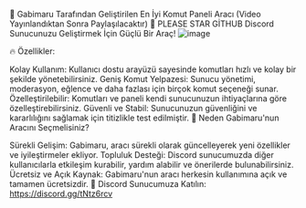 
🚀 Gabimaru Tarafından Geliştirilen En İyi Komut Paneli Aracı (Video Yayınlandıktan Sonra Paylaşılacaktır) 🚀
PLEASE STAR GİTHUB 
Discord Sunucunuzu Geliştirmek İçin Güçlü Bir Araç!
![image](https://github.com/cevatdev/discordnukertool/assets/164677184/5ad42389-0717-4ac1-8850-3af77a767937)


🔥 Özellikler:

Kolay Kullanım: Kullanıcı dostu arayüzü sayesinde komutları hızlı ve kolay bir şekilde yönetebilirsiniz.
Geniş Komut Yelpazesi: Sunucu yönetimi, moderasyon, eğlence ve daha fazlası için birçok komut seçeneği sunar.
Özelleştirilebilir: Komutları ve paneli kendi sunucunuzun ihtiyaçlarına göre özelleştirebilirsiniz.
Güvenli ve Stabil: Sunucunuzun güvenliğini ve kararlılığını sağlamak için titizlikle test edilmiştir.
🌟 Neden Gabimaru'nun Aracını Seçmelisiniz?

Sürekli Gelişim: Gabimaru, aracı sürekli olarak güncelleyerek yeni özellikler ve iyileştirmeler ekliyor.
Topluluk Desteği: Discord sunucumuzda diğer kullanıcılarla etkileşim kurabilir, yardım alabilir ve önerilerde bulunabilirsiniz.
Ücretsiz ve Açık Kaynak: Gabimaru'nun aracı herkesin kullanımına açık ve tamamen ücretsizdir.
🔗 Discord Sunucumuza Katılın: https://discord.gg/tNtz6rcv
